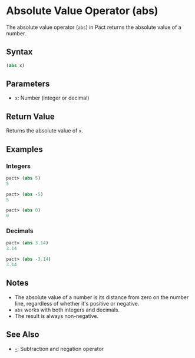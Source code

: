 # Absolute Value Operator (abs)

The absolute value operator (`abs`) in Pact returns the absolute value of a number.

## Syntax

```lisp
(abs x)
```

## Parameters

- `x`: Number (integer or decimal)

## Return Value

Returns the absolute value of `x`.

## Examples

### Integers

```lisp
pact> (abs 5)
5

pact> (abs -5)
5

pact> (abs 0)
0
```

### Decimals

```lisp
pact> (abs 3.14)
3.14

pact> (abs -3.14)
3.14
```

## Notes

- The absolute value of a number is its distance from zero on the number line, regardless of whether it's positive or negative.
- `abs` works with both integers and decimals.
- The result is always non-negative.

## See Also

- [-](subtraction.md): Subtraction and negation operator

